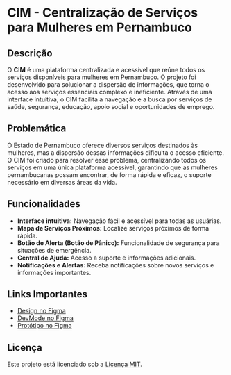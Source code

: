 # CIM - Centralização de Serviços para Mulheres em Pernambuco

## Descrição

O **CIM** é uma plataforma centralizada e acessível que reúne todos os serviços disponíveis para mulheres em Pernambuco. O projeto foi desenvolvido para solucionar a dispersão de informações, que torna o acesso aos serviços essenciais complexo e ineficiente. Através de uma interface intuitiva, o CIM facilita a navegação e a busca por serviços de saúde, segurança, educação, apoio social e oportunidades de emprego.

## Problemática

O Estado de Pernambuco oferece diversos serviços destinados às mulheres, mas a dispersão dessas informações dificulta o acesso eficiente. O CIM foi criado para resolver esse problema, centralizando todos os serviços em uma única plataforma acessível, garantindo que as mulheres pernambucanas possam encontrar, de forma rápida e eficaz, o suporte necessário em diversas áreas da vida.

## Funcionalidades

- **Interface intuitiva:** Navegação fácil e acessível para todas as usuárias.
- **Mapa de Serviços Próximos:** Localize serviços próximos de forma rápida.
- **Botão de Alerta (Botão de Pânico):** Funcionalidade de segurança para situações de emergência.
- **Central de Ajuda:** Acesso a suporte e informações adicionais.
- **Notificações e Alertas:** Receba notificações sobre novos serviços e informações importantes.

## Links Importantes

- [Design no Figma](https://www.figma.com/design/hhTm56lUzo3qjHyP00scbQ/CIM?node-id=0-1&t=oiQIXMbcEClf5Kdj-1)
- [DevMode no Figma](https://www.figma.com/design/hhTm56lUzo3qjHyP00scbQ/CIM?node-id=0-1&m=dev&t=oiQIXMbcEClf5Kdj-1)
- [Protótipo no Figma](https://www.figma.com/proto/hhTm56lUzo3qjHyP00scbQ/CIM?node-id=0-1&t=oiQIXMbcEClf5Kdj-1)

## Licença

Este projeto está licenciado sob a [Licença MIT](LICENSE).
